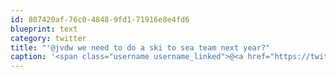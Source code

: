 ```yaml
---
id: 807420af-76c0-4848-9fd1-71916e8e4fd6
blueprint: text
category: twitter
title: "'@jvdw we need to do a ski to sea team next year?"
caption: '<span class="username username_linked">@<a href="https://twitter.com/jvdw" title="John van der Woude">jvdw</a></span> we need to do a ski to sea team next year?'
---
```

